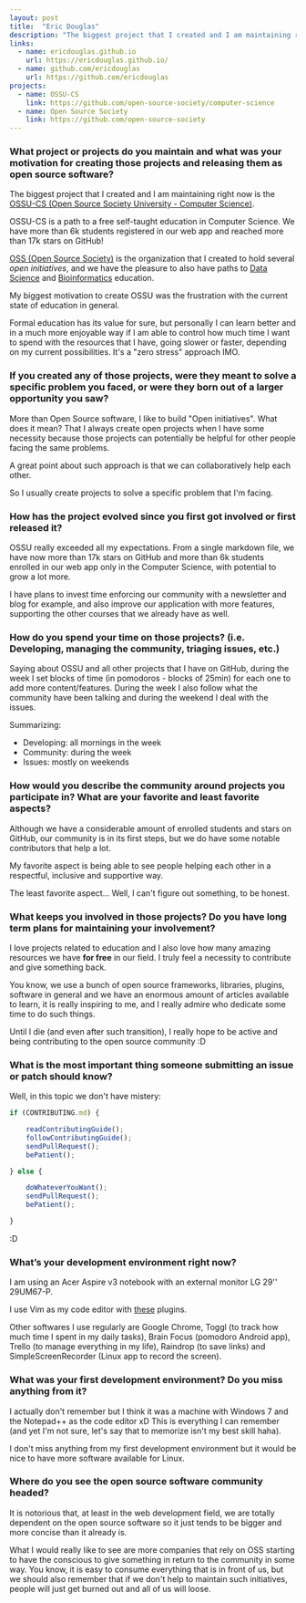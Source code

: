 ```yaml
---
layout: post
title:  "Eric Douglas"
description: "The biggest project that I created and I am maintaining right now is the OSSU-CS (Open Source Society University - Computer Science)"
links:
  - name: ericdouglas.github.io
    url: https://ericdouglas.github.io/
  - name: github.com/ericdouglas
    url: https://github.com/ericdouglas
projects:
  - name: OSSU-CS
    link: https://github.com/open-source-society/computer-science
  - name: Open Source Society
    link: https://github.com/open-source-society
---
```


### What project or projects do you maintain and what was your motivation for creating those projects and releasing them as open source software?

The biggest project that I created and I am maintaining right now is the [OSSU-CS (Open Source Society University - Computer Science)](https://github.com/open-source-society/computer-science).

OSSU-CS is a path to a free self-taught education in Computer Science. We have more than 6k students registered in our web app and reached more than 17k stars on GitHub!

[OSS (Open Source Society)](https://github.com/open-source-society) is the organization that I created to hold several *open initiatives*, and we have the pleasure to also have paths to [Data Science](https://github.com/open-source-society/data-science) and [Bioinformatics](https://github.com/open-source-society/bioinformatics) education.

My biggest motivation to create OSSU was the frustration with the current state of education in general.

Formal education has its value for sure, but personally I can learn better and in a much more enjoyable way if I am able to control how much time I want to spend with the resources that I have, going slower or faster, depending on my current possibilities. It's a "zero stress" approach IMO.


### If you created any of those projects, were they meant to solve a specific problem you faced, or were they born out of a larger opportunity you saw?

More than Open Source software, I like to build "Open initiatives". What does it mean? That I always create open projects when I have some necessity because those projects can potentially be helpful for other people facing the same problems.

A great point about such approach is that we can collaboratively help each other.

So I usually create projects to solve a specific problem that I'm facing.

### How has the project evolved since you first got involved or first released it?

OSSU really exceeded all my expectations. From a single markdown file, we have now more than 17k stars on GitHub and more than 6k students enrolled in our web app only in the Computer Science, with potential to grow a lot more.

I have plans to invest time enforcing our community with a newsletter and blog for example, and also improve our application with more features, supporting the other courses that we already have as well.

### How do you spend your time on those projects? (i.e. Developing, managing the community, triaging issues, etc.)

Saying about OSSU and all other projects that I have on GitHub, during the week I set blocks of time (in pomodoros - blocks of 25min) for each one to add more content/features. During the week I also follow what the community have been talking and during the weekend I deal with the issues.

Summarizing:

- Developing: all mornings in the week
- Community: during the week
- Issues: mostly on weekends


### How would you describe the community around projects you participate in? What are your favorite and least favorite aspects?

Although we have a considerable amount of enrolled students and stars on GitHub, our community is in its first steps, but we do have some notable contributors that help a lot.

My favorite aspect is being able to see people helping each other in a respectful, inclusive and supportive way.

The least favorite aspect... Well, I can't figure out something, to be honest.

### What keeps you involved in those projects? Do you have long term plans for maintaining your involvement?

I love projects related to education and I also love how many amazing resources we have **for free** in our field. I truly feel a necessity to contribute and give something back.

You know, we use a bunch of open source frameworks, libraries, plugins, software in general and we have an enormous amount of articles available to learn, it is really inspiring to me, and I really admire who dedicate some time to do such things.

Until I die (and even after such transition), I really hope to be active and being contributing to the open source community :D

### What is the most important thing someone submitting an issue or patch should know?

Well, in this topic we don't have mistery:

```js
if (CONTRIBUTING.md) {

	readContributingGuide();
	followContributingGuide();
	sendPullRequest();
	bePatient();

} else {

	doWhateverYouWant();
	sendPullRequest();
	bePatient();

}
```

:D

### What’s your development environment right now?

I am using an Acer Aspire v3 notebook with an external monitor LG 29'' 29UM67-P.

I use Vim as my code editor with [these](https://github.com/ericdouglas/dev-log/blob/master/source/vim.md#vim-plugins) plugins.

Other softwares I use regularly are Google Chrome, Toggl (to track how much time I spent in my daily tasks), Brain Focus (pomodoro Android app), Trello (to manage everything in my life), Raindrop (to save links) and SimpleScreenRecorder (Linux app to record the screen).


### What was your first development environment? Do you miss anything from it?

I actually don't remember but I think it was a machine with Windows 7 and the Notepad++ as the code editor xD This is everything I can remember (and yet I'm not sure, let's say that to memorize isn't my best skill haha).

I don't miss anything from my first development environment but it would be nice to have more software available for Linux.


### Where do you see the open source software community headed?

It is notorious that, at least in the web development field, we are totally dependent on the open source software so it just tends to be bigger and more concise than it already is.

What I would really like to see are more companies that rely on OSS starting to have the conscious to give something in return to the community in some way. You know, it is easy to consume everything that is in front of us, but we should also remember that if we don't help to maintain such initiatives, people will just get burned out and all of us will loose.
